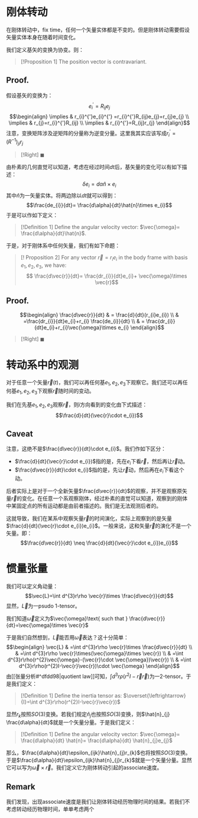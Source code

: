 # 刚体转动
在刚体转动中，fix time，任何一个矢量实体都是不变的。但是刚体转动需要假设矢量实体本身在随着时间变化。
 
我们定义基矢的变换为协变。则：

>[!Proposition 1]
>The position vector is contravariant.
## Proof.

假设基矢的变换为：
$$e^{'}_{i}=R_{ij}e_{j}$$
$$\begin{align}
\implies  & r_{i}^{'}e_{i}^{'}  =r_{i}^{'}R_{ij}e_{j}=r_{j}e_{j} \\
\implies  & r_{j}=r_{i}^{'}R_{ij} \\
\implies & r_{i}^{'}=R_{ij}r_{j}
\end{align}$$
注意，变换矩阵涉及逆矩阵的分量称为逆变分量。这里我其实应该写成$r^{'}_{i}=(R^{-1})_{ji}r_{j}$
>[!Right]
>$\blacksquare$

由朴素的几何直觉可以知道，考虑在经过时间$dt$后，基矢量的变化可以有如下描述：
$$\delta e_{i}=d\alpha \hat{n}\times e_{i}$$
其中$\hat{n}$为一矢量实体。将两边除以$dt$就可以得到：
$$\frac{de_{i}}{dt}= \frac{d\alpha}{dt}\hat{n}\times e_{i}$$
于是可以作如下定义：

>[!Definition 1]
>Define the angular velocity vector: $\vec{\omega}= \frac{d\alpha}{dt}\hat{n}$.

于是，对于刚体系中任何矢量，我们有如下命题：

>[! Proposition 2]
>For any vector $\vec{r}=r_{i}e_{i}$ in the body frame with basis $e_{1},e_{2},e_{3}$, we have:
>$$ \frac{d\vec{r}}{dt}= \frac{dr_{i}}{dt}e_{i}+ \vec{\omega}\times \vec{r}$$
## Proof.
$$\begin{align}
\frac{d\vec{r}}{dt} & = \frac{d}{dt}(r_{i}e_{i}) \\
 & =\frac{dr_{i}}{dt}e_{i}+r_{i} \frac{de_{i}}{dt} \\
 & = \frac{dr_{i}}{dt}e_{i}+r_{i}\vec{\omega}\times e_{i}
\end{align}$$
>[!Right]
>$\blacksquare$
# 转动系中的观测

对于任意一个矢量$\vec{r}(t)$，我们可以再任何基$e_{1},e_{2},e_{3}$下观察它。我们还可以再任何基$e_{1},e_{2},e_{3}$下观察$\vec{r}$随时间的变动。

我们在先基$e_{1},e_{2},e_{3}$观察$\vec{r}$，则$i$方向看到的变化由下式描述：
$$\frac{d}{dt}(\vec{r}\cdot e_{i})$$
## Caveat
注意，这绝不是$\frac{d\vec{r}}{dt}\cdot e_{i}$。我们作如下区分：
- $\frac{d}{dt}(\vec{r}\cdot e_{i})$指的是，先在$e_{i}$下看$\vec{r}$，然后再让$\vec{r}$动。
- $\frac{d\vec{r}}{dt}\cdot e_{i}$指的是，先让$\vec{r}$动，然后再在$e_{i}$下看这个动。

后者实际上是对于一个全新矢量$\frac{d\vec{r}}{dt}$的观察，并不是观察原矢量$\vec{r}$的变化。在任意一个系观察刚体，经过朴素的直觉可以知道，观察到的刚体中某固定点的所有运动都是由前者描述的。我们是无法观测后者的。

这就导致，我们在某系中观察矢量$\vec{r}$的时间演化，实际上观察到的是矢量$\frac{d}{dt}(\vec{r}\cdot e_{i})e_{i}$。一般来说，这和矢量$\vec{r}$的演化不是一个矢量。即：
$$\frac{d\vec{r}}{dt} \neq \frac{d}{dt}(\vec{r}\cdot e_{i})e_{i}$$
# 惯量张量

我们可以定义角动量：
$$\vec{L}=\int d^{3}r\rho \vec{r}\times  \frac{d\vec{r}}{dt}$$
显然，$\vec{L}$为一psudo 1-tensor。

我们知道$\vec{\omega}$定义为$\vec{\omega}\text{ such that } \frac{d\vec{r}}{dt}=\vec{\omega}\times \vec{r}$

于是我们自然想到，$\vec{L}$能否用$\vec{\omega}$表达？这十分简单：
$$\begin{align}
\vec{L} & =\int d^{3}r\rho \vec{r}\times \frac{d\vec{r}}{dt} \\
 & =\int d^{3}r\rho \vec{r}\times(\vec{\omega}\times \vec{r}) \\
 & =\int d^{3}r\rho(r^{2}\vec{\omega}-(\vec{r}\cdot \vec{\omega})\vec{r}) \\
 & =\int d^{3}r\rho(r^{2}I-\vec{r}\vec{r})\cdot \vec{\omega} 
\end{align}$$
由[[张量分析#^dfdd98|quotient law]]可知，$\int d^{3}r\rho(r^{2}I-\vec{r} \vec{r})$为一2-tensor。于是我们定义：

>[!Definition 1]
>Define the inertia tensor as: $\overset{\leftrightarrow}{I}=\int d^{3}r\rho(r^{2}I-\vec{r}\vec{r})$



显然$r_{k}$按照$SO(3)$变换。若我们规定$\hat{n}_{j}$也按照$SO(3)$变换，则$\hat{n}_{j} \frac{d\alpha}{dt}$就是一个矢量分量。于是我们定义：

>[!Definition 1]
>Define the angular velocity vector: $\vec{\omega}= \frac{d\alpha}{dt} \hat{n}= \frac{d\alpha}{dt} \hat{n}_{j}e_{j}$

那么，$\frac{d\alpha}{dt}\epsilon_{ijk}\hat{n}_{j}r_{k}$也将按照$SO(3)$变换。于是$\frac{d\alpha}{dt}\epsilon_{ijk}\hat{n}_{j}r_{k}$就是一个矢量分量。显然它可以写为$\vec{\omega} \times \vec{r}$。我们定义它为刚体转动引起的associate速度。

## Remark
我们发现，出现associate速度是我们让刚体转动经历物理时间的结果。若我们不考虑转动经历物理时间，单单考虑两个

